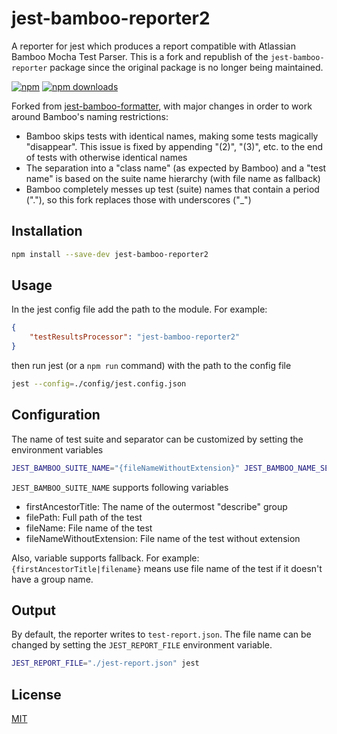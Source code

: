 # jest-bamboo-reporter2

A reporter for jest which produces a report compatible with Atlassian Bamboo Mocha Test Parser. This is a fork and republish of the  `jest-bamboo-reporter` package since the original package is no longer being maintained. 

[![npm](https://img.shields.io/npm/v/jest-bamboo-reporter2.svg?style=flat-square)](https://www.npmjs.com/package/jest-bamboo-reporter2)
[![npm downloads](https://img.shields.io/npm/dt/jest-bamboo-reporter2.svg?style=flat-square)](https://www.npmjs.com/package/jest-bamboo-reporter2)

Forked from [jest-bamboo-formatter](https://github.com/adalbertoteixeira/jest-bamboo-formatter), with major changes in order to work around Bamboo's naming restrictions:

* Bamboo skips tests with identical names, making some tests magically "disappear". This issue is fixed by appending "(2)", "(3)", etc. to the end of tests with otherwise identical names
* The separation into a "class name" (as expected by Bamboo) and a "test name" is based on the suite name hierarchy (with file name as fallback)
* Bamboo completely messes up test (suite) names that contain a period ("."), so this fork replaces those with underscores ("_")

## Installation

~~~sh
npm install --save-dev jest-bamboo-reporter2
~~~

## Usage

In the jest config file add the path to the module. For example:

~~~json
{
    "testResultsProcessor": "jest-bamboo-reporter2"
}
~~~

then run jest (or a `npm run` command) with the path to the config file

~~~sh
jest --config=./config/jest.config.json
~~~

## Configuration

The name of test suite and separator can be customized by setting the environment variables

~~~sh
JEST_BAMBOO_SUITE_NAME="{fileNameWithoutExtension}" JEST_BAMBOO_NAME_SEPARATOR=" >> " jest
~~~

`JEST_BAMBOO_SUITE_NAME` supports following variables
- firstAncestorTitle: The name of the outermost "describe" group
- filePath: Full path of the test
- fileName: File name of the test
- fileNameWithoutExtension: File name of the test without extension

Also, variable supports fallback. For example: 
`{firstAncestorTitle|filename}` means use file name of the test if it doesn't have a group name.

## Output

By default, the reporter writes to `test-report.json`. The file name can be changed by setting the `JEST_REPORT_FILE` environment variable.

~~~sh
JEST_REPORT_FILE="./jest-report.json" jest
~~~

## License

[MIT](https://github.com/randing89/jest-bamboo-reporter2/blob/master/LICENSE)
